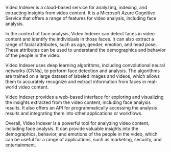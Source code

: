 Video Indexer is a cloud-based service for analyzing, indexing, and extracting insights from video content. It is a Microsoft Azure Cognitive Service that offers a range of features for video analysis, including face analysis.

In the context of face analysis, Video Indexer can detect faces in video content and identify the individuals in those faces. It can also extract a range of facial attributes, such as age, gender, emotion, and head pose. These attributes can be used to understand the demographics and behavior of the people in the video.

Video Indexer uses deep learning algorithms, including convolutional neural networks (CNNs), to perform face detection and analysis. The algorithms are trained on a large dataset of labeled images and videos, which allows them to accurately recognize and extract information from faces in real-world video content.

Video Indexer provides a web-based interface for exploring and visualizing the insights extracted from the video content, including face analysis results. It also offers an API for programmatically accessing the analysis results and integrating them into other applications or workflows.

Overall, Video Indexer is a powerful tool for analyzing video content, including face analysis. It can provide valuable insights into the demographics, behavior, and emotions of the people in the video, which can be useful for a range of applications, such as marketing, security, and entertainment.